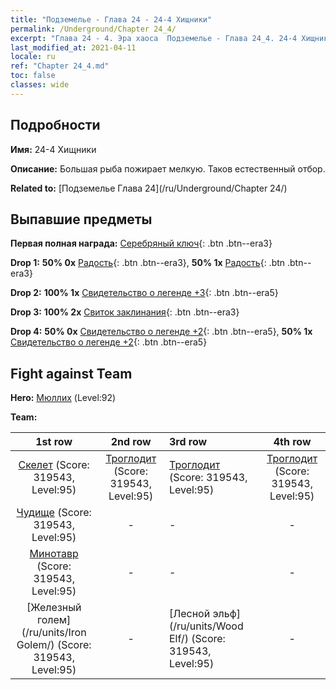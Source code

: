 ```yaml
---
title: "Подземелье - Глава 24 - 24-4 Хищники"
permalink: /Underground/Chapter 24_4/
excerpt: "Глава 24 - 4. Эра хаоса  Подземелье - Глава 24_4. 24-4 Хищники"
last_modified_at: 2021-04-11
locale: ru
ref: "Chapter 24_4.md"
toc: false
classes: wide
---
```


## Подробности

 **Имя:** 24-4 Хищники

 **Описание:** Большая рыба пожирает мелкую. Таков естественный отбор.

 **Related to:** [Подземелье Глава 24](/ru/Underground/Chapter 24/)

## Выпавшие предметы

 **Первая полная награда:** [Серебряный ключ](/ru/Items/con_693/){: .btn .btn--era3}

 **Drop 1:** **50% 0x** [Радость](/ru/Items/her_424/){: .btn .btn--era3}, **50% 1x** [Радость](/ru/Items/her_424/){: .btn .btn--era3}

 **Drop 2:** **100% 1x** [Свидетельство о легенде +3](/ru/Items/mat_88/){: .btn .btn--era5}

 **Drop 3:** **100% 2x** [Свиток заклинания](/ru/Items/con_694/){: .btn .btn--era3}

 **Drop 4:** **50% 0x** [Свидетельство о легенде +2](/ru/Items/mat_81/){: .btn .btn--era5}, **50% 1x** [Свидетельство о легенде +2](/ru/Items/mat_81/){: .btn .btn--era5}


## Fight against Team
 **Hero:** [Мюллих](/ru/heroes/Mullich/) (Level:92)

 **Team:**


  | 1st row | 2nd row | 3rd row | 4th row |
  |:----:|:----:|:----|:----:|
  | [Скелет](/ru/units/Skeleton/) (Score: 319543, Level:95)  | [Троглодит](/ru/units/Troglodyte/) (Score: 319543, Level:95)  | [Троглодит](/ru/units/Troglodyte/) (Score: 319543, Level:95)  | [Троглодит](/ru/units/Troglodyte/) (Score: 319543, Level:95)  |
  | [Чудище](/ru/units/Behemoth/) (Score: 319543, Level:95)  | - | - | - |
  | [Минотавр](/ru/units/Minotaur/) (Score: 319543, Level:95)  | - | - | - |
  | [Железный голем](/ru/units/Iron Golem/) (Score: 319543, Level:95)  | - | [Лесной эльф](/ru/units/Wood Elf/) (Score: 319543, Level:95)  | - |


